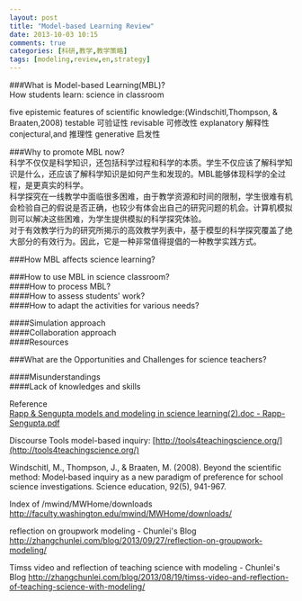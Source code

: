 ```yaml
---
layout: post
title: "Model-based Learning Review"
date: 2013-10-03 10:15
comments: true
categories: [科研,教学,教学策略]
tags: [modeling,review,en,strategy]
---
```

###What is Model-based Learning(MBL)?  
How students learn: science in classroom


five epistemic features of scientific knowledge:(Windschitl,Thompson, & Braaten,2008)
testable 可验证性
revisable 可修改性
explanatory 解释性
conjectural,and 推理性
generative 启发性


###Why to promote MBL now?  
科学不仅仅是科学知识，还包括科学过程和科学的本质。学生不仅应该了解科学知识是什么，还应该了解科学知识是如何产生和发现的。MBL能够体现科学的全过程，是更真实的科学。  
科学探究在一线教学中面临很多困难，由于教学资源和时间的限制，学生很难有机会检验自己的假说是否正确，也较少有体会出自己的研究问题的机会。计算机模拟则可以解决这些困难，为学生提供模拟的科学探究体验。  
对于有效教学行为的研究所揭示的高效教学列表中，基于模型的科学探究覆盖了绝大部分的有效行为。因此，它是一种非常值得提倡的一种教学实践方式。  


###How MBL affects science learning?    

###How to use MBL in science classroom?  
####How to process MBL?  
####How to assess students' work?  
####How to adapt the activities for various needs?  

####Simulation approach  
####Collaboration approach  
####Resources  

###What are the Opportunities and Challenges for science teachers?  


####Misunderstandings  
####Lack of knowledges and skills  

Reference  
[Rapp & Sengupta models and modeling in science learning(2).doc - Rapp-Sengupta.pdf](http://www.vanderbilt.edu/m3lab/Rapp-Sengupta.pdf)  

Discourse Tools  model-based inquiry: [http://tools4teachingscience.org/](http://tools4teachingscience.org/)  

Windschitl, M., Thompson, J., & Braaten, M. (2008). Beyond the scientific method: Model‐based inquiry as a new paradigm of preference for school science investigations. Science education, 92(5), 941-967.  

Index of /mwind/MWHome/downloads  
http://faculty.washington.edu/mwind/MWHome/downloads/  

reflection on groupwork modeling - Chunlei's Blog
http://zhangchunlei.com/blog/2013/09/27/reflection-on-groupwork-modeling/

Timss video and reflection of teaching science with modeling - Chunlei's Blog
http://zhangchunlei.com/blog/2013/08/19/timss-video-and-reflection-of-teaching-science-with-modeling/